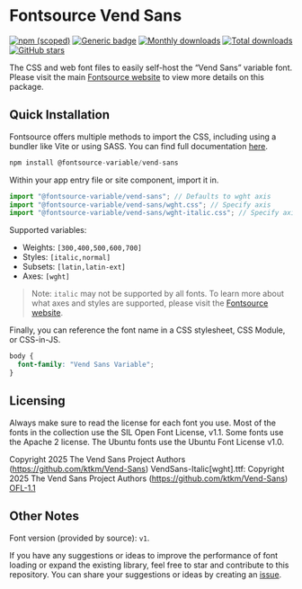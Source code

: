 # Fontsource Vend Sans

[![npm (scoped)](https://img.shields.io/npm/v/@fontsource-variable/vend-sans?color=brightgreen)](https://www.npmjs.com/package/@fontsource-variable/vend-sans) [![Generic badge](https://img.shields.io/badge/fontsource-passing-brightgreen)](https://github.com/fontsource/fontsource) [![Monthly downloads](https://badgen.net/npm/dm/@fontsource-variable/vend-sans)](https://github.com/fontsource/fontsource) [![Total downloads](https://badgen.net/npm/dt/@fontsource-variable/vend-sans)](https://github.com/fontsource/fontsource) [![GitHub stars](https://img.shields.io/github/stars/fontsource/fontsource.svg?style=social&label=Star)](https://github.com/fontsource/fontsource/stargazers)

The CSS and web font files to easily self-host the “Vend Sans” variable font. Please visit the main [Fontsource website](https://fontsource.org/fonts/vend-sans) to view more details on this package.

## Quick Installation

Fontsource offers multiple methods to import the CSS, including using a bundler like Vite or using SASS. You can find full documentation [here](https://fontsource.org/docs/getting-started/introduction).

```javascript
npm install @fontsource-variable/vend-sans
```

Within your app entry file or site component, import it in.

```javascript
import "@fontsource-variable/vend-sans"; // Defaults to wght axis
import "@fontsource-variable/vend-sans/wght.css"; // Specify axis
import "@fontsource-variable/vend-sans/wght-italic.css"; // Specify axis and style
```

Supported variables:
- Weights: `[300,400,500,600,700]`
- Styles: `[italic,normal]`
- Subsets: `[latin,latin-ext]`
- Axes: `[wght]`

> Note: `italic` may not be supported by all fonts. To learn more about what axes and styles are supported, please visit the [Fontsource website](https://fontsource.org/fonts/vend-sans).

Finally, you can reference the font name in a CSS stylesheet, CSS Module, or CSS-in-JS.

```css
body {
  font-family: "Vend Sans Variable";
}
```

## Licensing
Always make sure to read the license for each font you use. Most of the fonts in the collection use the SIL Open Font License, v1.1. Some fonts use the Apache 2 license. The Ubuntu fonts use the Ubuntu Font License v1.0.

Copyright 2025 The Vend Sans Project Authors (https://github.com/ktkm/Vend-Sans) VendSans-Italic[wght].ttf: Copyright 2025 The Vend Sans Project Authors (https://github.com/ktkm/Vend-Sans)
[OFL-1.1](https://openfontlicense.org)

## Other Notes
Font version (provided by source): `v1`.

If you have any suggestions or ideas to improve the performance of font loading or expand the existing library, feel free to star and contribute to this repository. You can share your suggestions or ideas by creating an [issue](https://github.com/fontsource/fontsource/issues).